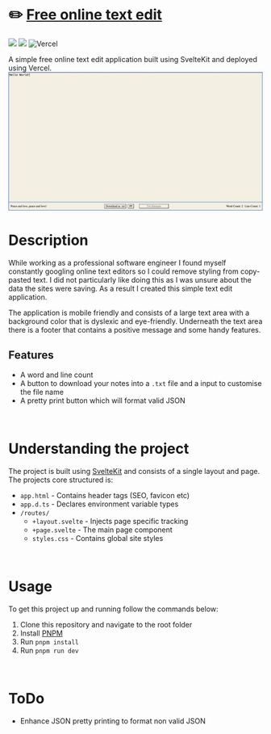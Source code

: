 # ✏️ [Free online text edit](https://www.freeonlinetextedit.com/)

![](https://img.shields.io/github/license/Hiccup246/free-online-text-edit)
![](https://img.shields.io/github/languages/code-size/Hiccup246/free-online-text-edit)
![Vercel](https://therealsujitk-vercel-badge.vercel.app/?app=free-online-text-edit)

A simple free online text edit application built using SvelteKit and deployed using Vercel.
![Site Screenshot](https://raw.githubusercontent.com/Hiccup246/free-online-text-edit/main/src/lib/images/site-screenshot.webp)

# Description

While working as a professional software engineer I found myself constantly googling online text editors so I could remove styling from copy-pasted text. I did not particularly like doing this as I was unsure about the data the sites were saving. As a result I created this simple text edit application.

The application is mobile friendly and consists of a large text area with a background color that is dyslexic and eye-friendly. Underneath the text area there is a footer that contains a positive message and some handy features.

## Features

- A word and line count
- A button to download your notes into a `.txt` file and a input to customise the file name
- A pretty print button which will format valid JSON

<br>

# Understanding the project

The project is built using [SvelteKit](https://kit.svelte.dev/) and consists of a single layout and page. The projects core structured is:

- `app.html` - Contains header tags (SEO, favicon etc)
- `app.d.ts` - Declares environment variable types
- `/routes/`
  - `+layout.svelte` - Injects page specific tracking
  - `+page.svelte` - The main page component
  - `styles.css` - Contains global site styles

<br>

# Usage

To get this project up and running follow the commands below:

1. Clone this repository and navigate to the root folder
2. Install [PNPM](https://pnpm.io/)
3. Run `pnpm install`
4. Run `pnpm run dev`

<br>

# ToDo

- Enhance JSON pretty printing to format non valid JSON
